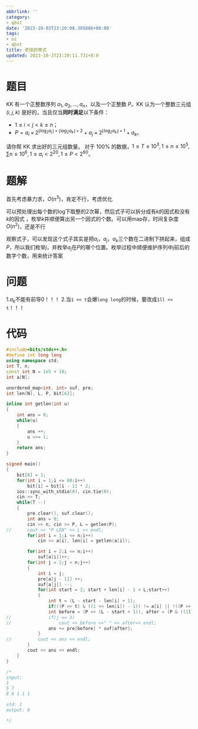 ```yaml
---
abbrlink: ''
category:
- qbxt
date: '2023-10-03T23:20:08.305886+08:00'
tags:
- oi
- qbxt
title: 奇怪的等式
updated: 2023-10-3T23:20:11.731+8:0
---
```

# 题目

KK 有一个正整数序列 $a_1,a_2,\ldots,a_n$，以及一个正整数 $P$。KK 认为一个整数三元组 $(i,j,k)$ 是好的，当且仅当**同时满足**以下条件：

- $1 \le i < j < k \le n$；
- $P=a_i\times 2^{\lfloor\log_2 a_j\rfloor+\lfloor\log_2 a_k\rfloor+2}+a_j\times 2^{\lfloor\log_2 a_k\rfloor+1}+a_k$。

请你帮 KK 求出好的三元组数量。
对于 $100\%$ 的数据，$1\le T\le 10^3,1\le n\le 10^5,\sum n\le 10^6,1\le a_i < 2^{20},1\le P < 2^{60}$。

# 题解

首先考虑暴力求，$O(n^3)$，肯定不行，考虑优化

可以预处理出每个数的log下取整的2次幂，然后式子可以拆分成有$k$的因式和没有$k$的因式
，枚举$k$并顺便算出另一个因式的个数。可以用map存，时间复杂度$O(n^2)$，还是不行

观察式子，可以发现这个式子其实是把$a_i$，$a_j$，$a_k$三个数在二进制下拼起来，组成$P$，所以我们枚举$j$，并枚举$a_j$在$P$的哪个位置。枚举过程中顺便维护序列中$j$前后的数字个数，用来统计答案

# 问题

1.$a_k$不能有前导0！！！
2.当`1 << t`会爆`long long`的时候，要改成`1ll << t`！！！

# 代码

```cpp
#include<bits/stdc++.h>
#define int long long
using namespace std;
int T, n;
const int N = 1e5 + 10;
int a[N];

unordered_map<int, int> suf, pre;
int len[N], L, P, bit[62];

inline int getlen(int u)
{
	int ans = 0;
	while(u)
	{
		ans ++;
		u >>= 1;
	}
	return ans;
}

signed main()
{
	bit[0] = 1;
	for(int i = 1;i <= 60;i++)
		bit[i] = bit[i - 1] * 2; 
	ios::sync_with_stdio(0), cin.tie(0);
	cin >> T;
	while(T --)
	{
		pre.clear(), suf.clear();
		int ans = 0;
		cin >> n, cin >> P, L = getlen(P);
//		cout << "P LEN" << L << endl;
		for(int i = 1;i <= n;i++)
			cin >> a[i], len[i] = getlen(a[i]);

		for(int i = 2;i <= n;i++)
			suf[a[i]]++;
		for(int j = 2;j < n;j++)
		{
			int i = j;
			pre[a[j - 1]] ++;
			suf[a[j]] --;
			for(int start = 2; start + len[i] - 1 < L;start++)
			{
				int t = (L - start - len[i] + 1);
				if(((P >> t) & ((1 << len[i]) - 1)) != a[i] || !((P >> (t - 1)) & 1)) continue;
				int before = (P >> (L - start + 1)), after = (P & ((1ll << t) - 1));
//				if(j == 3)
//					cout << before <<" " << after<< endl;
				ans += pre[before] * suf[after];
			}
//			cout << ans << endl;
		}
		cout << ans << endl;
	}
}

/*
input:
1
5 7
8 8 1 1 1

std: 1
output: 0

*/ 
```

